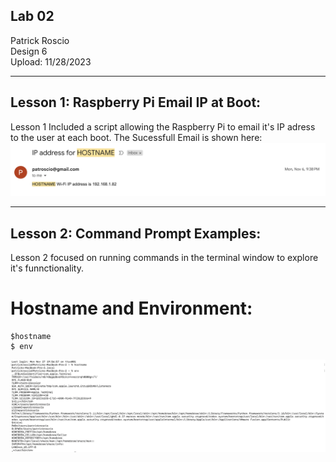 ## Lab 02
Patrick Roscio <br>
Design 6 <br>
Upload: 11/28/2023 <br>

---
## Lesson 1: Raspberry Pi Email IP at Boot:
Lesson 1 Included a script allowing the Raspberry Pi to email it's IP adress to the user at each boot.
The Sucessfull Email is shown here:
![Image with Successfull email for Lesson 1](RaspberryPi_Email.png)

--- 
## Lesson 2: Command Prompt Examples:
Lesson 2 focused on running commands in the terminal window to explore it's funnctionality.

# Hostname and Environment:
```
$hostname
$ env
```
![Image with command window output of Hostname and env](Hostname_and_Environment.png)



